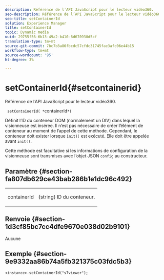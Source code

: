 ```yaml
---
description: Référence de l’API JavaScript pour le lecteur vidéo360.
seo-description: Référence de l’API JavaScript pour le lecteur vidéo360.
seo-title: setContainerId
solution: Experience Manager
title: setContainerId
topic: Dynamic media
uuid: 29755f56-6b13-49a2-b410-6d670930d5cf
translation-type: tm+mt
source-git-commit: 7bc7b3a86fbcdc57cfdc31745fae3afc06e44b15
workflow-type: tm+mt
source-wordcount: '95'
ht-degree: 3%

---
```



# setContainerId{#setcontainerid}

Référence de l’API JavaScript pour le lecteur vidéo360.

` setContainerId( *`containerId`*)`

Définit l’ID du conteneur DOM (normalement un DIV) dans lequel la visionneuse est insérée. Il n’est pas nécessaire de créer l’élément de conteneur au moment de l’appel de cette méthode. Cependant, le conteneur doit exister lorsque `init()` est exécuté. Elle doit être appelée avant `init()`.

Cette méthode est facultative si les informations de configuration de la visionneuse sont transmises avec l’objet JSON `config` au constructeur.

## Paramètre {#section-fa807db629ce43bab286b1e1dc96c492}

<table id="table_896DFF34A68A403DB93A6D597461A573"> 
 <tbody> 
  <tr> 
   <td colname="col1"> <p> <span class="codeph"> <span class="varname"> containerId  </span> </span> </p> </td> 
   <td colname="col2"> <p> <span class="codeph"> {string}  </span> ID du conteneur. </p> </td> 
  </tr> 
 </tbody> 
</table>

## Renvoie {#section-1d3cf85bc7cc4dfe9670e038d02b9101}

Aucune

## Exemple {#section-9e9332aa86b74a5fb321375c03fdc5b3}

```
<instance>.setContainerId("s7viewer");
```

